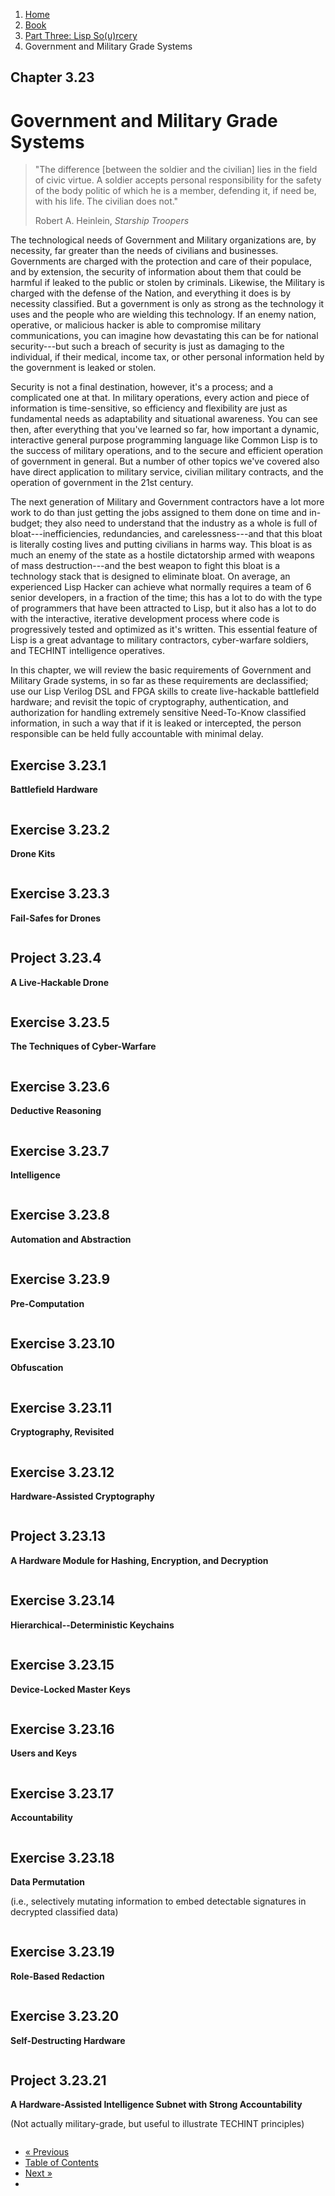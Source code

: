 <ol class="breadcrumb">
  <li><a href="/">Home</a></li>
  <li><a href="/book/">Book</a></li>
  <li><a href="/book/3-00-00-overview/">Part Three: Lisp So(u)rcery</a></li>
  <li class="active">Government and Military Grade Systems</li>
</ol>

## Chapter 3.23

# Government and Military Grade Systems

> "The difference [between the soldier and the civilian] lies in the field of civic virtue. A soldier accepts personal responsibility for the safety of the body politic of which he is a member, defending it, if need be, with his life. The civilian does not."
> <footer>Robert A. Heinlein, <em>Starship Troopers</em></footer>

The technological needs of Government and Military organizations are, by necessity, far greater than the needs of civilians and businesses.  Governments are charged with the protection and care of their populace, and by extension, the security of information about them that could be harmful if leaked to the public or stolen by criminals.  Likewise, the Military is charged with the defense of the Nation, and everything it does is by necessity classified.  But a government is only as strong as the technology it uses and the people who are wielding this technology.  If an enemy nation, operative, or malicious hacker is able to compromise military communications, you can imagine how devastating this can be for national security---but such a breach of security is just as damaging to the individual, if their medical, income tax, or other personal information held by the government is leaked or stolen.

Security is not a final destination, however, it's a process; and a complicated one at that.  In military operations, every action and piece of information is time-sensitive, so efficiency and flexibility are just as fundamental needs as adaptability and situational awareness.  You can see then, after everything that you've learned so far, how important a dynamic, interactive general purpose programming language like Common Lisp is to the success of military operations, and to the secure and efficient operation of government in general.  But a number of other topics we've covered also have direct application to military service, civilian military contracts, and the operation of government in the 21st century.

The next generation of Military and Government contractors have a lot more work to do than just getting the jobs assigned to them done on time and in-budget; they also need to understand that the industry as a whole is full of bloat---inefficiencies, redundancies, and carelessness---and that this bloat is literally costing lives and putting civilians in harms way.  This bloat is as much an enemy of the state as a hostile dictatorship armed with weapons of mass destruction---and the best weapon to fight this bloat is a technology stack that is designed to eliminate bloat.  On average, an experienced Lisp Hacker can achieve what normally requires a team of 6 senior developers, in a fraction of the time; this has a lot to do with the type of programmers that have been attracted to Lisp, but it also has a lot to do with the interactive, iterative development process where code is progressively tested and optimized as it's written.  This essential feature of Lisp is a great advantage to military contractors, cyber-warfare soldiers, and TECHINT intelligence operatives.

In this chapter, we will review the basic requirements of Government and Military Grade systems, in so far as these requirements are declassified; use our Lisp Verilog DSL and FPGA skills to create live-hackable battlefield hardware; and revisit the topic of cryptography, authentication, and authorization for handling extremely sensitive Need-To-Know classified information, in such a way that if it is leaked or intercepted, the person responsible can be held fully accountable with minimal delay.

## Exercise 3.23.1

**Battlefield Hardware**

```lisp

```

## Exercise 3.23.2

**Drone Kits**

```lisp

```

## Exercise 3.23.3

**Fail-Safes for Drones**

```lisp

```

## Project 3.23.4

**A Live-Hackable Drone**

```lisp

```

## Exercise 3.23.5

**The Techniques of Cyber-Warfare**

```lisp

```

## Exercise 3.23.6

**Deductive Reasoning**

```lisp

```

## Exercise 3.23.7

**Intelligence**

```lisp

```

## Exercise 3.23.8

**Automation and Abstraction**

```lisp

```

## Exercise 3.23.9

**Pre-Computation**

```lisp

```

## Exercise 3.23.10

**Obfuscation**

```lisp

```

## Exercise 3.23.11

**Cryptography, Revisited**

```lisp

```

## Exercise 3.23.12

**Hardware-Assisted Cryptography**

```lisp

```

## Project 3.23.13

**A Hardware Module for Hashing, Encryption, and Decryption**

```lisp

```

## Exercise 3.23.14

**Hierarchical--Deterministic Keychains**

```lisp

```

## Exercise 3.23.15

**Device-Locked Master Keys**

```lisp

```

## Exercise 3.23.16

**Users and Keys**

```lisp

```

## Exercise 3.23.17

**Accountability**

```lisp

```

## Exercise 3.23.18

**Data Permutation**

(i.e., selectively mutating information to embed detectable signatures in decrypted classified data)

```lisp

```

## Exercise 3.23.19

**Role-Based Redaction**

```lisp

```

## Exercise 3.23.20

**Self-Destructing Hardware**

```lisp

```

## Project 3.23.21

**A Hardware-Assisted Intelligence Subnet with Strong Accountability**

(Not actually military-grade, but useful to illustrate TECHINT principles)

```lisp

```

<ul class="pager">
  <li class="previous"><a href="/book/3-22-00-lisp-machine/">&laquo; Previous</a></li>
  <li><a href="/book/">Table of Contents</a></li>
  <li class="next"><a href="/book/">Next &raquo;</a><li>
</ul>
